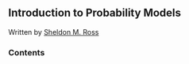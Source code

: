 Introduction to Probability Models
------------

Written by [Sheldon M. Ross](http://www.ieor.berkeley.edu/People/Faculty/ross.htm)

### Contents